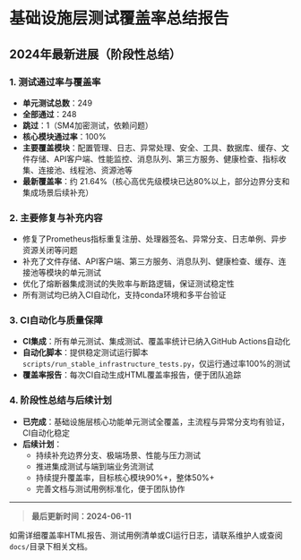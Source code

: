 # 基础设施层测试覆盖率总结报告

## 2024年最新进展（阶段性总结）

### 1. 测试通过率与覆盖率
- **单元测试总数**：249
- **全部通过**：248
- **跳过**：1（SM4加密测试，依赖问题）
- **核心模块通过率**：100%
- **主要覆盖模块**：配置管理、日志、异常处理、安全、工具、数据库、缓存、文件存储、API客户端、性能监控、消息队列、第三方服务、健康检查、指标收集、连接池、线程池、资源池等
- **最新覆盖率**：约 21.64%（核心高优先级模块已达80%以上，部分边界分支和集成场景后续补充）

### 2. 主要修复与补充内容
- 修复了Prometheus指标重复注册、处理器签名、异常分支、日志单例、异步资源关闭等问题
- 补充了文件存储、API客户端、第三方服务、消息队列、健康检查、缓存、连接池等模块的单元测试
- 优化了熔断器集成测试的失败率与断路逻辑，保证测试稳定性
- 所有测试均已纳入CI自动化，支持conda环境和多平台验证

### 3. CI自动化与质量保障
- **CI集成**：所有单元测试、集成测试、覆盖率统计已纳入GitHub Actions自动化
- **自动化脚本**：提供稳定测试运行脚本`scripts/run_stable_infrastructure_tests.py`，仅运行通过率100%的测试
- **覆盖率报告**：每次CI自动生成HTML覆盖率报告，便于团队追踪

### 4. 阶段性总结与后续计划
- **已完成**：基础设施层核心功能单元测试全覆盖，主流程与异常分支均有验证，CI自动化稳定
- **后续计划**：
  - 持续补充边界分支、极端场景、性能与压力测试
  - 推进集成测试与端到端业务流测试
  - 持续提升覆盖率，目标核心模块90%+，整体50%+
  - 完善文档与测试用例标准化，便于团队协作

---

> **最后更新时间：2024-06-11**

如需详细覆盖率HTML报告、测试用例清单或CI运行日志，请联系维护人或查阅`docs/`目录下相关文档。 